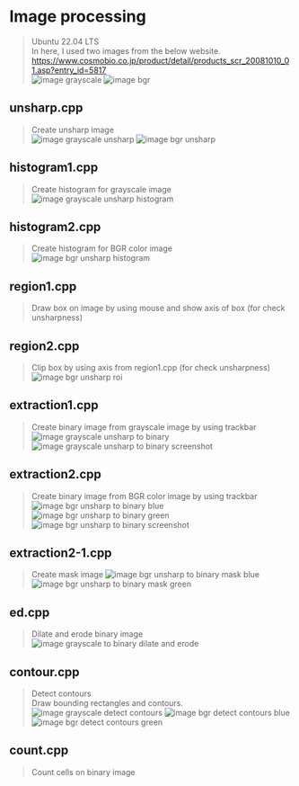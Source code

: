 # Image processing
> Ubuntu 22.04 LTS<br>
> In here, I used two images from the below website.<br>
> https://www.cosmobio.co.jp/product/detail/products_scr_20081010_01.asp?entry_id=5817<br>
![image grayscale](https://github.com/makotoyamaai/image-processing/blob/main/images/cosmobio3.jpg)
![image bgr](https://github.com/makotoyamaai/image-processing/blob/main/images/cosmobio2.jpg)
## unsharp.cpp
> Create unsharp image<br>
![image grayscale unsharp](https://github.com/makotoyamaai/image-processing/blob/main/images/cosmobio3-unsharp.jpg)
![image bgr unsharp](https://github.com/makotoyamaai/image-processing/blob/main/images/cosmobio2-unsharp.jpg)
## histogram1.cpp
> Create histogram for grayscale image<br>
![image grayscale unsharp histogram](https://github.com/makotoyamaai/image-processing/blob/main/images/cosmobio3-unsharp-hist.jpg)
## histogram2.cpp
> Create histogram for BGR color image<br>
![image bgr unsharp histogram](https://github.com/makotoyamaai/image-processing/blob/main/images/cosmobio2-unsharp-hist.jpg)
## region1.cpp
> Draw box on image by using mouse and show axis of box (for check unsharpness)
## region2.cpp
> Clip box by using axis from region1.cpp (for check unsharpness)<br>
![image bgr unsharp roi](https://github.com/makotoyamaai/image-processing/blob/main/images/cosmobio2-unsharp-roi.jpg)
## extraction1.cpp
> Create binary image from grayscale image by using trackbar<br>
![image grayscale unsharp to binary](https://github.com/makotoyamaai/image-processing/blob/main/images/cosmobio3-unsharp_mask_binary.jpg)<br>
![image grayscale unsharp to binary screenshot](https://github.com/makotoyamaai/image-processing/blob/main/images/example2.png)
## extraction2.cpp
> Create binary image from BGR color image by using trackbar<br>
![image bgr unsharp to binary blue](https://github.com/makotoyamaai/image-processing/blob/main/images/cosmobio2-unsharp_mask_binary.jpg)
![image bgr unsharp to binary green](https://github.com/makotoyamaai/image-processing/blob/main/images/cosmobio2-unsharp_mask_binary2.jpg)
![image bgr unsharp to binary screenshot](https://github.com/makotoyamaai/image-processing/blob/main/images/example1.png)
## extraction2-1.cpp
> Create mask image
![image bgr unsharp to binary mask blue](https://github.com/makotoyamaai/image-processing/blob/main/images/cosmobio2-unsharp_mask_rgb.jpg)
![image bgr unsharp to binary mask green](https://github.com/makotoyamaai/image-processing/blob/main/images/cosmobio2-unsharp_mask_rgb2.jpg)
## ed.cpp
> Dilate and erode binary image<br>
![image grayscale to binary dilate and erode](https://github.com/makotoyamaai/image-processing/blob/main/images/cosmobio3-unsharp_mask_binary_ed.jpg)
## contour.cpp
> Detect contours<br>
> Draw bounding rectangles and contours.<br>
![image grayscale detect contours](https://github.com/makotoyamaai/image-processing/blob/main/images/cosmobio3-unsharp_mask_binary_ed_rect.jpg)
![image bgr detect contours blue](https://github.com/makotoyamaai/image-processing/blob/main/images/cosmobio2-unsharp_mask_binary_rect.jpg)
![image bgr detect contours green](https://github.com/makotoyamaai/image-processing/blob/main/images/cosmobio2-unsharp_mask_binary2_rect.jpg)
## count.cpp
> Count cells on binary image
